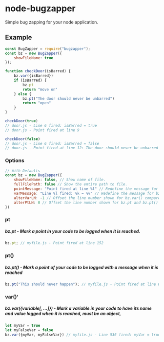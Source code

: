 # node-bugzapper
Simple bug zapping for your node application. 

## Example

```js
const BugZapper = require("bugzapper");
const bz = new BugZapper({
    showFileName: true
});

function checkDoor(isBarred) {
    bz.var({isBarred})
    if (isBarred) {
        bz.pt
        return "move on"
    } else {
        bz.pt("The door should never be unbarred")
        return "open"
    }
}

checkDoor(true)
// door.js - Line 6 fired: isBarred = true
// door.js - Point fired at line 9

checkDoor(false)
// door.js - Line 6 fired: isBarred = false
// door.js - Point fired at line 12: The door should never be unbarred
```

### Options

```js
// With Defaults
const bz = new BugZapper({
    showFileName: false, // Show name of file.
    fullFilePath: false // Show the entire path to file.
    pointMessage: "Point fired at line %l" // Redefine the message for bz.pt and bz.pt(), %l = line number
    varMessage: "Line %l fired: %k = %v" // Redefine the message for bz.var(), %l = line number, %k = Key/Variable name, %v = variable value
    alterVarLN: -1 // Offset the line number shown for bz.var() compared to its location in the code + (moves down) or - (moves up)
    alterPtLN: 0 // Offset the line number shown for bz.pt and bz.pt() compared to their location in the code + or -
})
```

### pt

##### bz.pt - Mark a point in your code to be logged when it is reached.
```js
bz.pt; // myfile.js - Point fired at line 152
```

### pt()

##### bz.pt(<Your Message>) - Mark a point of your code to be logged with a message when it is reached
```js
bz.pt("This should never happen"); // myfile.js - Point fired at line 892: This should never happen
```

### var()'

##### bz.var({variable[, ...]}) - Mark a variable in your code to have its name and value logged when it is reached, must be an object, 
```js
let myVar = true
let myFalseVar = false
bz.var({myVar, myFalseVar}) // myfile.js - Line 536 fired: myVar = true, myFalseVar = false
```